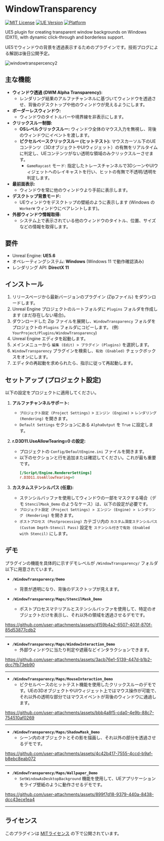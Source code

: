 # WindowTransparency
[![MIT License](https://img.shields.io/badge/License-MIT-blue.svg)](LICENSE)
[![UE Version](https://img.shields.io/badge/UE-5.6-blue.svg)](https://www.unrealengine.com/)
[![Platform](https://img.shields.io/badge/Platform-Windows-lightgrey.svg)](#supported-environments)

UE5 plugin for creating transparent window backgrounds on Windows (DX11), with dynamic click-through and borderless support.

UE5でウィンドウの背景を透過表示するためのプラグインです。技術ブログによる解説は後日公開予定。

![windowtranspercency2](https://github.com/user-attachments/assets/b6d375cc-7b6d-4801-8afa-19195b8180e7)

## 主な機能

*   **ウィンドウ透過 (DWM Alpha Transparency):**
    *   レンダリング結果のアルファチャンネルに基づいてウィンドウを透過させ、背後のデスクトップや他のウィンドウが見えるようにします。
*   **ボーダーレスウィンドウ:**
    *   ウィンドウのタイトルバーや境界線を非表示にします。
*   **クリックスルー制御:**
    *   **OSレベルクリックスルー:** ウィンドウ全体のマウス入力を無視し、背後のウィンドウにイベントを渡します。
    *   **ピクセルベースクリックスルー (ヒットテスト):** マウスカーソル下のUEコンテンツ（3DオブジェクトやUIウィジェット）の有無をリアルタイムに判定し、UEコンテンツがない透明な領域のみクリックスルーさせます。
        *   `GameRaycast` モード: 指定したトレースチャンネルで3DシーンやUIウィジェットへのレイキャストを行い、ヒットの有無で不透明/透明を判定します。
*   **最前面表示:**
    *   ウィンドウを常に他のウィンドウより手前に表示します。
*   **デスクトップ背景モード:**
    *   UEウィンドウをデスクトップの壁紙のように表示します (Windows の `WorkerW` ウィンドウにペアレントします)。
*   **外部ウィンドウ情報取得:**
    *   システム上で表示されている他のウィンドウのタイトル、位置、サイズなどの情報を取得します。

## 要件

*   Unreal Engine: **UE5.6**
*   オペレーティングシステム: **Windows** (Windows 11 で動作確認済み)
*   レンダリング API: **DirectX 11**

## インストール

1.  リリースページから最新バージョンのプラグイン (Zipファイル) をダウンロードします。
2.  Unreal Engine プロジェクトのルートフォルダに `Plugins` フォルダを作成します (まだ存在しない場合)。
3.  ダウンロードした Zip ファイルを展開し、`WindowTransparency` フォルダをプロジェクトの `Plugins` フォルダにコピーします。
    (例: `YourProject/Plugins/WindowTransparency`)
4.  Unreal Engine エディタを起動します。
5.  メインメニューから `編集 (Edit) > プラグイン (Plugins)` を選択します。
6.  `WindowTransparency` プラグインを検索し、`有効 (Enabled)` チェックボックスをオンにします。
7.  エディタの再起動を求められたら、指示に従って再起動します。

##  セットアップ (プロジェクト設定)

以下の設定をプロジェクトに適用してください。

1.  **アルファチャンネルサポート:**
    *   `プロジェクト設定 (Project Settings)` > `エンジン (Engine)` > `レンダリング (Rendering)` を開きます。
    *   `Default Settings` セクションにある `AlphaOutput` を `True` に設定します。

2.  **r.D3D11.UseAllowTearing=0 の設定:**
    *   プロジェクトの `Config/DefaultEngine.ini` ファイルを開きます。
    *   以下のセクションと行を追加または確認してください。これが最も重要です。
        ```ini
        [/Script/Engine.RendererSettings]
        r.D3D11.UseAllowTearing=0
        ```

3.  **カスタムステンシルパス (任意):**
    *   ステンシルバッファを使用してウィンドウの一部をマスクする場合（デモ `StencilMask_Demo` のようなケース）は、以下の設定が必要です。
    *   `プロジェクト設定 (Project Settings) > エンジン (Engine) > レンダリング (Rendering)` を開きます。
    *   `ポストプロセス (Postprocessing)` カテゴリ内の `カスタム深度ステンシルパス (Custom Depth-Stencil Pass)` 設定を `ステンシル付きで有効 (Enabled with Stencil)` にします。


## デモ

プラグインの機能を具体的に示すデモレベルが `/WindowTransparency/` フォルダ以下に用意されています。

*   **`/WindowTransparency/Demo`**
    *   背景が透明になり、背後のデスクトップが見えます。

*   **`/WindowTransparency/Maps/StencilMask_Demo`**
    *   ポストプロセスマテリアルとステンシルバッファを使用して、特定のオブジェクトだけを表示し、それ以外の領域を透過させるデモです。

https://github.com/user-attachments/assets/d159b4a2-6507-403f-870f-85d53877cdb2

---
      
*   **`/WindowTransparency/Maps/WindowInteraction_Demo`**
    *   外部ウィンドウに当たり判定や遮蔽などインタラクションできます。

https://github.com/user-attachments/assets/3acb76e1-5139-447d-b1b2-dcc7fb73eb90

---

*   **`/WindowTransparency/Maps/MouseInteraction_Demo`**
    *   ピクセルベースのヒットテスト機能を使用したクリックスルーのデモです。UEの3DオブジェクトやUIウィジェット上ではマウス操作が可能で、それ以外の透明な部分ではマウスイベントが背後のウィンドウに通過します。
   

https://github.com/user-attachments/assets/bbb4a8f5-cda0-4e9b-88c7-754510af0269

---

*   **`/WindowTransparency/Maps/ShadowMask_Demo`**
    *   シーン内のオブジェクトとその影を描画し、それ以外の部分を透過させるデモです。


https://github.com/user-attachments/assets/4c42b417-7555-4ccd-b9af-b8ebc8eab072

---
      
*   **`/WindowTransparency/Maps/Wallpaper_Demo`**
    *   `SetWindowAsDesktopBackground` 機能を使用して、UEアプリケーションをライブ壁紙のように動作させるデモです。



https://github.com/user-attachments/assets/899f7d18-9379-440a-8438-dcc43ece1ea4

---

## ライセンス

このプラグインは [MITライセンス](LICENSE) の下で公開されています。



